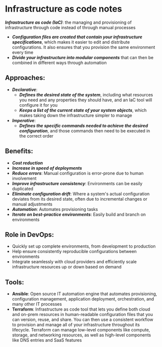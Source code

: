 # Infrastructure as code notes

***Infrastructure as code (IaC)***: the managing and provisioning of infrastructure through code instead of through manual processes

- ***Configuration files are created that contain your infrastructure specifications***, which makes it easier to edit and distribute configurations. It also ensures that you provision the same environment every time
- ***Divide your infrastructure into modular components*** that can then be combined in different ways through automation

## Approaches:
- ***Declarative***: 
  - ***Defines the desired state of the system***, including what resources you need and any properties they should have, and an IaC tool will configure it for you
  - ***Keeps a list of the current state of your system objects***, which makes taking down the infrastructure simpler to manage
- ***Imperative***: 
  - ***Defines the specific commands needed to achieve the desired configuration***, and those commands then need to be executed in the correct order

## Benefits:
- ***Cost reduction***
- ***Increase in speed of deployments***
- ***Reduce errors***: Manual configuration is error-prone due to human involvement
- ***Improve infrastructure consistency***: Environments can be easily duplicated
- ***Eliminate configuration drift***: Where a system's actual configuration deviates from its desired state, often due to incremental changes or manual adjustments
- ***Automation***: Automates provisioning tasks
- ***Iterate on best-practice environments***: Easily build and branch on environments

## Role in DevOps:

- Quickly set up complete environments, from development to production
- Help ensure consistently reproducible configurations between environments
- Integrate seamlessly with cloud providers and efficiently scale infrastructure resources up or down based on demand

## Tools:

- **Ansible**: Open source IT automation engine that automates provisioning, configuration management, application deployment, orchestration, and many other IT processes
- **Terraform**: Infrastructure as code tool that lets you define both cloud and on-prem resources in human-readable configuration files that you can version, reuse, and share. You can then use a consistent workflow to provision and manage all of your infrastructure throughout its lifecycle. Terraform can manage low-level components like compute, storage, and networking resources, as well as high-level components like DNS entries and SaaS features